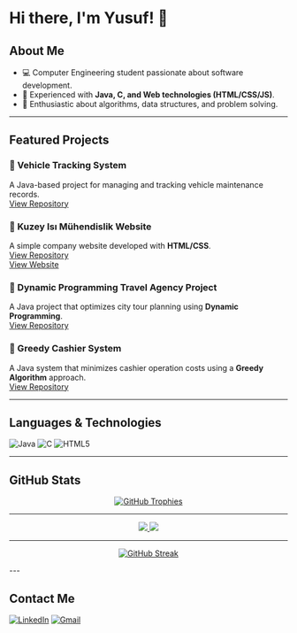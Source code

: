 # Hi there, I'm Yusuf! 👋

## About Me
- 💻 Computer Engineering student passionate about software development.
- 🚀 Experienced with **Java, C, and Web technologies (HTML/CSS/JS)**.
- 🎯 Enthusiastic about algorithms, data structures, and problem solving.

---

## Featured Projects
### 🔹 Vehicle Tracking System
A Java-based project for managing and tracking vehicle maintenance records.  
[View Repository](https://github.com/AltunbasYusuf/Vehicle-Tracking-System)

### 🔹 Kuzey Isı Mühendislik Website
A simple company website developed with **HTML/CSS**.  
[View Repository](https://github.com/AltunbasYusuf/Kuzey-Isi-Muhendislik-Dogalgaz-Adana-website)  
[View Website](https://kuzeyisidogalgaz.com.tr/
)

### 🔹 Dynamic Programming Travel Agency Project
A Java project that optimizes city tour planning using **Dynamic Programming**.  
[View Repository](https://github.com/AltunbasYusuf/Dynamic-Programming-Travel-Agency-Project)

### 🔹 Greedy Cashier System
A Java system that minimizes cashier operation costs using a **Greedy Algorithm** approach.  
[View Repository](https://github.com/AltunbasYusuf/Greedy-Cashier-System)


---

## Languages & Technologies
![Java](https://img.shields.io/badge/Java-ED8B00?style=for-the-badge&logo=openjdk&logoColor=white)
![C](https://img.shields.io/badge/C-00599C?style=for-the-badge&logo=c&logoColor=white)
![HTML5](https://img.shields.io/badge/HTML5-E34F26?style=for-the-badge&logo=html5&logoColor=white)

---

## GitHub Stats
<p align="center">
  <a href="https://github.com/ryo-ma/github-profile-trophy">
    <img src="https://github-profile-trophy.vercel.app/?username=AltunbasYusuf&theme=darkhub&column=7" alt="GitHub Trophies" />
  </a>
</p>

---

<div align="center">
  <a href="https://github.com/anuraghazra/github-readme-stats">
    <img src="https://github-readme-stats.vercel.app/api?username=AltunbasYusuf&show_icons=true&theme=dark&hide_border=true&include_all_commits=true&card_width=490" />
  </a>
  <a href="https://github.com/anuraghazra/github-readme-stats">
    <img src="https://github-readme-stats.vercel.app/api/top-langs/?username=AltunbasYusuf&layout=compact&theme=dark&hide_border=true" />
  </a>
</div>

---

<p align="center">
  <a href="https://github-readme-streak-stats.herokuapp.com">
    <img title="🔥 Contribution Streak" alt="GitHub Streak" src="https://github-readme-streak-stats.herokuapp.com/?user=AltunbasYusuf&theme=dark&hide_border=true" />
  </a>
</p>
---

## Contact Me
[![LinkedIn](https://img.shields.io/badge/LinkedIn-0A66C2?style=for-the-badge&logo=linkedin&logoColor=white)](https://www.linkedin.com/in/yusuf-altunba%C5%9F-68637b341/)
[![Gmail](https://img.shields.io/badge/Gmail-D14836?style=for-the-badge&logo=gmail&logoColor=white)](mailto:yusufaltynbas@gmail.com)

